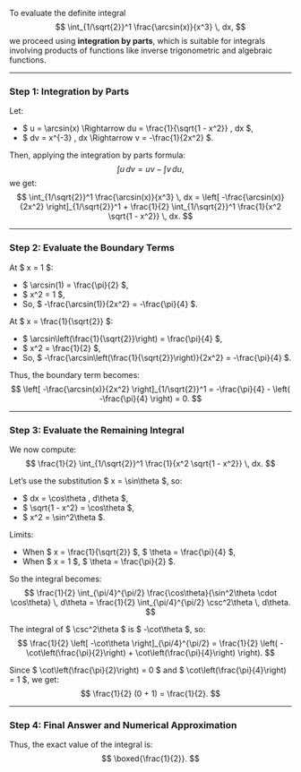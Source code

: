 To evaluate the definite integral  
$$
\int_{1/\sqrt{2}}^1 \frac{\arcsin(x)}{x^3} \, dx,
$$
we proceed using **integration by parts**, which is suitable for integrals involving products of functions like inverse trigonometric and algebraic functions.

---

### **Step 1: Integration by Parts**

Let:
- $ u = \arcsin(x) \Rightarrow du = \frac{1}{\sqrt{1 - x^2}} \, dx $,
- $ dv = x^{-3} \, dx \Rightarrow v = -\frac{1}{2x^2} $.

Then, applying the integration by parts formula:
$$
\int u \, dv = uv - \int v \, du,
$$
we get:
$$
\int_{1/\sqrt{2}}^1 \frac{\arcsin(x)}{x^3} \, dx = \left[ -\frac{\arcsin(x)}{2x^2} \right]_{1/\sqrt{2}}^1 + \frac{1}{2} \int_{1/\sqrt{2}}^1 \frac{1}{x^2 \sqrt{1 - x^2}} \, dx.
$$

---

### **Step 2: Evaluate the Boundary Terms**

At $ x = 1 $:
- $ \arcsin(1) = \frac{\pi}{2} $,
- $ x^2 = 1 $,
- So, $ -\frac{\arcsin(1)}{2x^2} = -\frac{\pi}{4} $.

At $ x = \frac{1}{\sqrt{2}} $:
- $ \arcsin\left(\frac{1}{\sqrt{2}}\right) = \frac{\pi}{4} $,
- $ x^2 = \frac{1}{2} $,
- So, $ -\frac{\arcsin\left(\frac{1}{\sqrt{2}}\right)}{2x^2} = -\frac{\pi}{4} $.

Thus, the boundary term becomes:
$$
\left[ -\frac{\arcsin(x)}{2x^2} \right]_{1/\sqrt{2}}^1 = -\frac{\pi}{4} - \left( -\frac{\pi}{4} \right) = 0.
$$

---

### **Step 3: Evaluate the Remaining Integral**

We now compute:
$$
\frac{1}{2} \int_{1/\sqrt{2}}^1 \frac{1}{x^2 \sqrt{1 - x^2}} \, dx.
$$

Let’s use the substitution $ x = \sin\theta $, so:
- $ dx = \cos\theta \, d\theta $,
- $ \sqrt{1 - x^2} = \cos\theta $,
- $ x^2 = \sin^2\theta $.

Limits:
- When $ x = \frac{1}{\sqrt{2}} $, $ \theta = \frac{\pi}{4} $,
- When $ x = 1 $, $ \theta = \frac{\pi}{2} $.

So the integral becomes:
$$
\frac{1}{2} \int_{\pi/4}^{\pi/2} \frac{\cos\theta}{\sin^2\theta \cdot \cos\theta} \, d\theta = \frac{1}{2} \int_{\pi/4}^{\pi/2} \csc^2\theta \, d\theta.
$$

The integral of $ \csc^2\theta $ is $ -\cot\theta $, so:
$$
\frac{1}{2} \left[ -\cot\theta \right]_{\pi/4}^{\pi/2} = \frac{1}{2} \left( -\cot\left(\frac{\pi}{2}\right) + \cot\left(\frac{\pi}{4}\right) \right).
$$

Since $ \cot\left(\frac{\pi}{2}\right) = 0 $ and $ \cot\left(\frac{\pi}{4}\right) = 1 $, we get:
$$
\frac{1}{2} (0 + 1) = \frac{1}{2}.
$$

---

### **Step 4: Final Answer and Numerical Approximation**

Thus, the exact value of the integral is:
$$
\boxed{\frac{1}{2}}.
$$